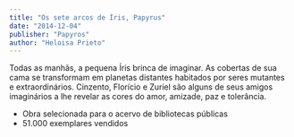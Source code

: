 ```yaml
---
title: "Os sete arcos de Íris, Papyrus"
date: "2014-12-04"
publisher: "Papyros"
author: "Heloisa Prieto"
---
```

Todas as manhãs, a pequena Íris brinca de imaginar. As cobertas de sua cama se transformam em planetas distantes habitados por seres mutantes e extraordinários. Cinzento, Florício e Zuriel são alguns de seus amigos imaginários a lhe revelar as cores do amor, amizade, paz e tolerância.

  - Obra selecionada para o acervo de bibliotecas públicas
  - 51.000 exemplares vendidos
